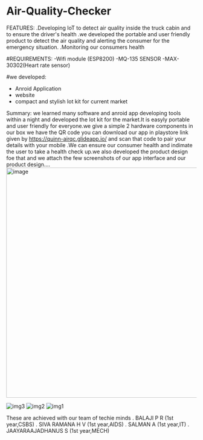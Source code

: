 
# Air-Quality-Checker
FEATURES:
      .Developing IoT to detect air quality inside the truck cabin and to ensure the driver's health 
      .we developed the portable and user friendly product to detect the air quality and alerting the consumer for the emergency situation.
      .Monitoring our consumers health

#REQUIREMENTS:
   -Wifi module (ESP8200)
   -MQ-135 SENSOR
   -MAX-30302(Heart rate sensor)
   
#we developed:   
   - Anroid Application 
   - website 
   - compact and stylish Iot kit for current market

Summary:
        we learned many software and anroid app developing tools within a night and developed the Iot kit for the market.It is easyly portable and user friendly for everyone.we give a simple 2 hardware components in our box we have the QR code you can download our app in playstore link given by https://quinn-airqc.glideapp.io/ 
 and scan that code to pair your details with your mobile .We can ensure our consumer health and indimate the user to take a health check up.we also developed the product design foe that and we attach the few screenshots of our app interface and our product design....
 <img width="610" alt="image" src="https://user-images.githubusercontent.com/94344904/161375394-e4882bfb-665f-4458-b772-55d82eb30c67.png">
  
  
![img3](https://user-images.githubusercontent.com/94344904/161375572-f3c12b2a-48aa-4d0a-a29c-175ef6a2616e.jpeg)
![img2](https://user-images.githubusercontent.com/94344904/161375573-7a05131f-7815-4f12-8a1d-f90f5af5556e.jpeg)
![img1](https://user-images.githubusercontent.com/94344904/161375575-a2ca241b-6b5e-4bd5-8b93-d9e43fa76484.jpeg)

  
  
  
  
  
  
  
  
  These are achieved with our team of techie minds 
           . BALAJI P R         (1st year,CSBS)
           . SIVA RAMANA H V    (1st year,AIDS)
           . SALMAN A         (1st year,IT)
           . JAAYARAAJADHANUS S (1st year,MECH)
